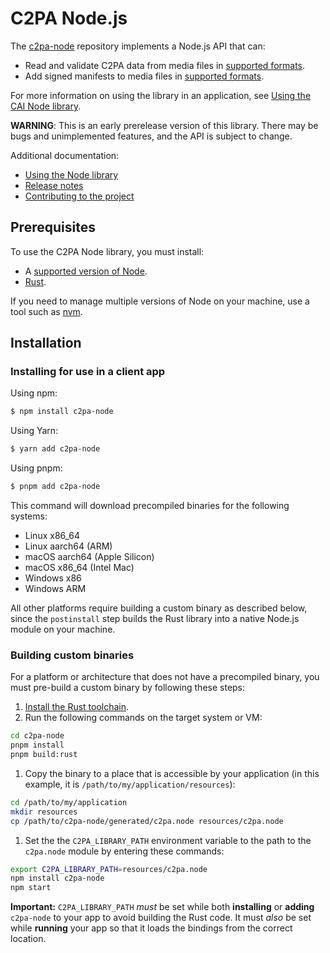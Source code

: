 # C2PA Node.js

The [c2pa-node](https://github.com/contentauth/c2pa-node) repository implements a Node.js API that can:
- Read and validate C2PA data from media files in [supported formats](./docs/supported-formats.md).
- Add signed manifests to media files in [supported formats](./docs/supported-formats.md).

For more information on using the library in an application, see [Using the CAI Node library](./docs/usage.md).

**WARNING**: This is an early prerelease version of this library.  There may be bugs and unimplemented features, and the API is subject to change.

<div style={{display: 'none'}}>

Additional documentation:
- [Using the Node library](docs/usage.md)
- [Release notes](docs/release-notes.md)
- [Contributing to the project](docs/project-contributions.md)

</div>

## Prerequisites

To use the C2PA Node library, you must install:
- A [supported version of Node](https://github.com/neon-bindings/neon#platform-support).
- [Rust](https://www.rust-lang.org/tools/install).

If you need to manage multiple versions of Node on your machine, use a tool such as [nvm](https://github.com/nvm-sh/nvm).

## Installation

### Installing for use in a client app

Using npm:

```sh
$ npm install c2pa-node
```

Using Yarn:

```sh
$ yarn add c2pa-node
```

Using pnpm:

```sh
$ pnpm add c2pa-node
```

This command will download precompiled binaries for the following systems:

- Linux x86_64
- Linux aarch64 (ARM)
- macOS aarch64 (Apple Silicon)
- macOS x86_64 (Intel Mac)
- Windows x86
- Windows ARM

All other platforms require building a custom binary as described below, since the `postinstall` step builds the Rust library into a native Node.js module on your machine.

### Building custom binaries

For a platform or architecture that does not have a precompiled binary, you must pre-build a custom binary by following these steps:

1. [Install the Rust toolchain](https://www.rust-lang.org/tools/install).
1. Run the following commands on the target system or VM:
  ```sh
  cd c2pa-node
  pnpm install
  pnpm build:rust
  ```
1. Copy the binary to a place that is accessible by your application (in this example, it is `/path/to/my/application/resources`):
  ```sh
  cd /path/to/my/application
  mkdir resources
  cp /path/to/c2pa-node/generated/c2pa.node resources/c2pa.node
  ```
1. Set the the `C2PA_LIBRARY_PATH` environment variable to the path to the `c2pa.node` module by entering these commands:
  ```sh
  export C2PA_LIBRARY_PATH=resources/c2pa.node
  npm install c2pa-node
  npm start
  ```

**Important:** `C2PA_LIBRARY_PATH` _must_ be set while both **installing** or **adding** `c2pa-node` to your app to avoid building the Rust code. It must _also_ be set while **running** your app so that it loads the bindings from the correct location.
